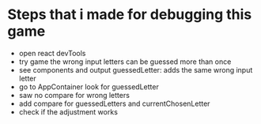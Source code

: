 # Steps that i made for debugging this game

- open react devTools
- try game
    the wrong input letters can be guessed more than once
- see components and output
    guessedLetter: adds the same wrong input letter
- go to AppContainer
    look for guessedLetter
- saw no compare for wrong letters
- add compare for guessedLetters and currentChosenLetter 
- check if the adjustment works